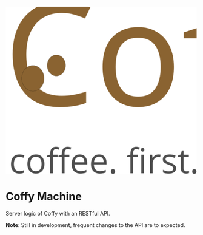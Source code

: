 ![coffy_logo_dark_bg.svg](coffy_logo_dark_bg.svg)

# Coffy Machine
Server logic of Coffy with an RESTful API.

**Note**: Still in development, frequent changes to the API are to expected.
